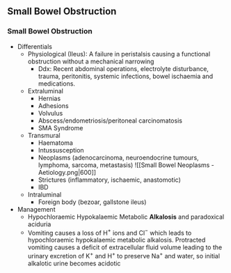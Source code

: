 ## Small Bowel Obstruction
### Small Bowel Obstruction
 - Differentials
	 - Physiological (Ileus): A failure in peristalsis causing a functional obstruction without a mechanical narrowing
		 - Ddx: Recent abdominal operations, electrolyte disturbance, trauma, peritonitis, systemic infections, bowel ischaemia and medications.
	 - Extraluminal
		 - Hernias
		 - Adhesions
		 - Volvulus
		 - Abscess/endometriosis/peritoneal carcinomatosis
		 - SMA Syndrome
	 - Transmural
		 - Haematoma
		 - Intussusception
		 - Neoplasms (adenocarcinoma, neuroendocrine tumours, lymphoma, sarcoma, metastasis)
			  ![[Small Bowel Neoplasms - Aetiology.png|600]]
		 - Strictures (inflammatory, ischaemic, anastomotic)
		 - IBD
	 - Intraluminal
		 - Foreign body (bezoar, gallstone ileus)
- Management
	- Hypochloraemic Hypokalaemic Metabolic **Alkalosis** and paradoxical aciduria
	- Vomiting causes a loss of H$^+$ ions and Cl$^-$ which leads to hypochloraemic hypokalaemic metabolic alkalosis. Protracted vomiting causes a deficit of extracellular fluid volume leading to the urinary excretion of K$^+$ and H$^+$ to preserve Na$^+$ and water, so initial alkalotic urine becomes acidotic





